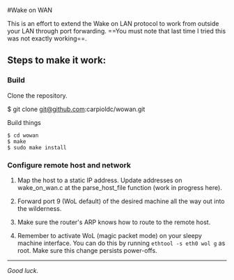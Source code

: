 #Wake on WAN

This is an effort to extend the Wake on LAN protocol to work from outside your LAN through port forwarding. ==You must note that last time I tried this was not exactly working==.

## Steps to make it work:

### Build

Clone the repository. 

  $ git clone git@github.com:carpioldc/wowan.git
    
Build things
    
    $ cd wowan
    $ make
    $ sudo make install

### Configure remote host and network

1.  Map the host to a static IP address. Update addresses on wake\_on\_wan.c at the parse\_host\_file function (work in progress here).

2.  Forward port 9 (WoL default) of the desired machine all the way out into the wilderness.

3.  Make sure the router's ARP knows how to route to the remote host.

4.  Remember to activate WoL (magic packet mode) on your sleepy machine interface. You can do this by running ``ethtool -s eth0 wol g`` as root. Make sure this change persists power-offs.

---
*Good luck.*

